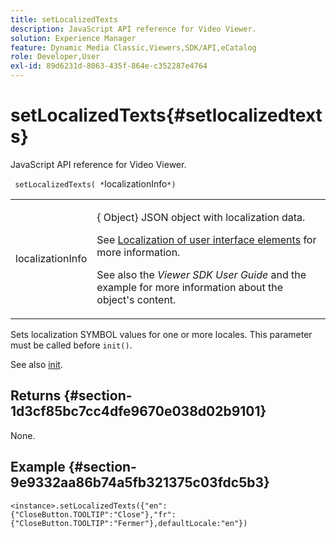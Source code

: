 ```yaml
---
title: setLocalizedTexts
description: JavaScript API reference for Video Viewer.
solution: Experience Manager
feature: Dynamic Media Classic,Viewers,SDK/API,eCatalog
role: Developer,User
exl-id: 89d6231d-8063-435f-864e-c352287e4764
---
```

# setLocalizedTexts{#setlocalizedtexts}

JavaScript API reference for Video Viewer.

 ` setLocalizedTexts( *`localizationInfo`*)`

<table id="table_896DFF34A68A403DB93A6D597461A573"> 
 <tbody> 
  <tr> 
   <td colname="col1"> <p> <span class="codeph"> <span class="varname"> localizationInfo</span> </span> </p> </td> 
   <td colname="col2"> <p> {<span class="codeph"> Object</span>} JSON object with localization data. </p> <p>See <a href="../../../c-html5-s7-aem-asset-viewers/c-html5-20-ecatalog-viewer-about/c-html5-20-ecatalog-viewer-localization.md#concept-cbfc39344c494eb7b9f6a272cff0cc74" format="dita" scope="local"> Localization of user interface elements</a> for more information. </p> <p>See also the <i>Viewer SDK User Guide</i> and the example for more information about the object's content. </p> </td> 
  </tr> 
 </tbody> 
</table>

Sets localization SYMBOL values for one or more locales. This parameter must be called before `init()`.

See also [init](../../../c-html5-s7-aem-asset-viewers/c-html5-20-ecatalog-viewer-about/c-html5-20-ecatalog-viewer-javascriptapiref/r-html5-ecatalog-viewer-20-javascriptapiref-init.md#reference-aee94dd92a28410784f7a1792e28683b).

## Returns {#section-1d3cf85bc7cc4dfe9670e038d02b9101}

None.

## Example {#section-9e9332aa86b74a5fb321375c03fdc5b3}

```
<instance>.setLocalizedTexts({"en":{"CloseButton.TOOLTIP":"Close"},"fr":{"CloseButton.TOOLTIP":"Fermer"},defaultLocale:"en"})
```
